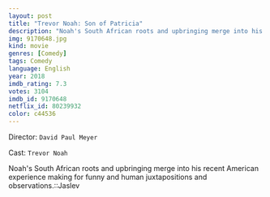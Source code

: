 ```yaml
---
layout: post
title: "Trevor Noah: Son of Patricia"
description: "Noah's South African roots and upbringing merge into his recent American experience making for funny and human juxtapositions and observations.::Jaslev.."
img: 9170648.jpg
kind: movie
genres: [Comedy]
tags: Comedy 
language: English
year: 2018
imdb_rating: 7.3
votes: 3104
imdb_id: 9170648
netflix_id: 80239932
color: c44536
---
```

Director: `David Paul Meyer`  

Cast: `Trevor Noah` 

Noah's South African roots and upbringing merge into his recent American experience making for funny and human juxtapositions and observations.::Jaslev